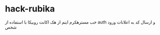 # hack-rubika
خب مسترهکرم اینم از هک اکانت روبیکا با استفاده از auth و ارسال کد به اعلانات ورود شخص

